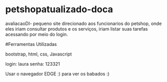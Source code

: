 # petshopatualizado-doca


avaliacaoDI- pequeno site direcionado aos funcionarios do petshop, onde eles iriam consultar produtos e os serviços, iriam listar suas tarefas acessando por meio do login.

#Ferramentas Utilizadas

bootstrap, html, css, Javascript

login: laura
senha: 123321
 
 Usar o navegador EDGE :) para ver os babados :)
